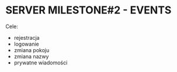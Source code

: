 # SERVER MILESTONE#2 - EVENTS

Cele:
- rejestracja
- logowanie
- zmiana pokoju
- zmiana nazwy
- prywatne wiadomości
